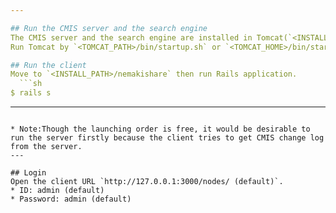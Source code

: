 ```yaml
---

## Run the CMIS server and the search engine
The CMIS server and the search engine are installed in Tomcat(`<INSTALL_PATH>/apache-tomcat-7.x.xx`).  
Run Tomcat by `<TOMCAT_PATH>/bin/startup.sh` or `<TOMCAT_HOME>/bin/startup.bat`.

## Run the client
Move to `<INSTALL_PATH>/nemakishare` then run Rails application.  
  ```sh
$ rails s
```
---
```

* Note:Though the launching order is free, it would be desirable to run the server firstly because the client tries to get CMIS change log from the server.
---

## Login
Open the client URL `http://127.0.0.1:3000/nodes/ (default)`.
* ID: admin (default)
* Password: admin (default)